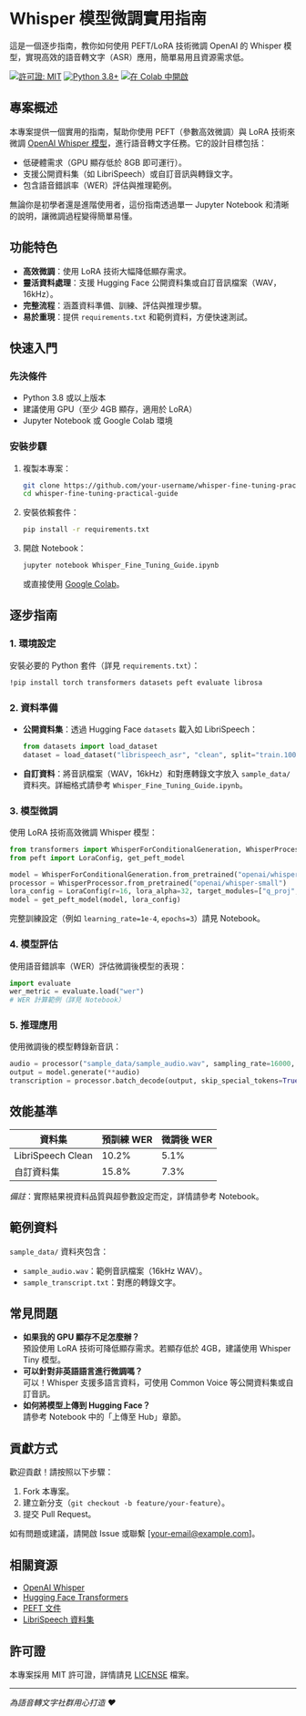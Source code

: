 # Whisper 模型微調實用指南

這是一個逐步指南，教你如何使用 PEFT/LoRA 技術微調 OpenAI 的 Whisper 模型，實現高效的語音轉文字（ASR）應用，簡單易用且資源需求低。

[![許可證: MIT](https://img.shields.io/badge/License-MIT-yellow.svg)](https://opensource.org/licenses/MIT)
[![Python 3.8+](https://img.shields.io/badge/python-3.8+-blue.svg)](https://www.python.org/downloads/)
[![在 Colab 中開啟](https://colab.research.google.com/assets/colab-badge.svg)](https://colab.research.google.com/drive/your-colab-link-here)

## 專案概述

本專案提供一個實用的指南，幫助你使用 PEFT（參數高效微調）與 LoRA 技術來微調 [OpenAI Whisper 模型](https://github.com/openai/whisper)，進行語音轉文字任務。它的設計目標包括：
- 低硬體需求（GPU 顯存低於 8GB 即可運行）。
- 支援公開資料集（如 LibriSpeech）或自訂音訊與轉錄文字。
- 包含語音錯誤率（WER）評估與推理範例。

無論你是初學者還是進階使用者，這份指南透過單一 Jupyter Notebook 和清晰的說明，讓微調過程變得簡單易懂。

## 功能特色

- **高效微調**：使用 LoRA 技術大幅降低顯存需求。
- **靈活資料處理**：支援 Hugging Face 公開資料集或自訂音訊檔案（WAV，16kHz）。
- **完整流程**：涵蓋資料準備、訓練、評估與推理步驟。
- **易於重現**：提供 `requirements.txt` 和範例資料，方便快速測試。

## 快速入門

### 先決條件
- Python 3.8 或以上版本
- 建議使用 GPU（至少 4GB 顯存，適用於 LoRA）
- Jupyter Notebook 或 Google Colab 環境

### 安裝步驟
1. 複製本專案：
   ```bash
   git clone https://github.com/your-username/whisper-fine-tuning-practical-guide.git
   cd whisper-fine-tuning-practical-guide
   ```
2. 安裝依賴套件：
   ```bash
   pip install -r requirements.txt
   ```
3. 開啟 Notebook：
   ```bash
   jupyter notebook Whisper_Fine_Tuning_Guide.ipynb
   ```
   或直接使用 [Google Colab](https://colab.research.google.com/drive/your-colab-link-here)。

## 逐步指南

### 1. 環境設定
安裝必要的 Python 套件（詳見 `requirements.txt`）：
```bash
!pip install torch transformers datasets peft evaluate librosa
```

### 2. 資料準備
- **公開資料集**：透過 Hugging Face `datasets` 載入如 LibriSpeech：
  ```python
  from datasets import load_dataset
  dataset = load_dataset("librispeech_asr", "clean", split="train.100")
  ```
- **自訂資料**：將音訊檔案（WAV，16kHz）和對應轉錄文字放入 `sample_data/` 資料夾。詳細格式請參考 `Whisper_Fine_Tuning_Guide.ipynb`。

### 3. 模型微調
使用 LoRA 技術高效微調 Whisper 模型：
```python
from transformers import WhisperForConditionalGeneration, WhisperProcessor
from peft import LoraConfig, get_peft_model

model = WhisperForConditionalGeneration.from_pretrained("openai/whisper-small")
processor = WhisperProcessor.from_pretrained("openai/whisper-small")
lora_config = LoraConfig(r=16, lora_alpha=32, target_modules=["q_proj", "v_proj"])
model = get_peft_model(model, lora_config)
```
完整訓練設定（例如 `learning_rate=1e-4`, `epochs=3`）請見 Notebook。

### 4. 模型評估
使用語音錯誤率（WER）評估微調後模型的表現：
```python
import evaluate
wer_metric = evaluate.load("wer")
# WER 計算範例（詳見 Notebook）
```

### 5. 推理應用
使用微調後的模型轉錄新音訊：
```python
audio = processor("sample_data/sample_audio.wav", sampling_rate=16000, return_tensors="pt")
output = model.generate(**audio)
transcription = processor.batch_decode(output, skip_special_tokens=True)
```

## 效能基準

| 資料集           | 預訓練 WER | 微調後 WER |
|------------------|------------|------------|
| LibriSpeech Clean | 10.2%     | 5.1%      |
| 自訂資料集       | 15.8%     | 7.3%      |

*備註*：實際結果視資料品質與超參數設定而定，詳情請參考 Notebook。

## 範例資料
`sample_data/` 資料夾包含：
- `sample_audio.wav`：範例音訊檔案（16kHz WAV）。
- `sample_transcript.txt`：對應的轉錄文字。

## 常見問題

- **如果我的 GPU 顯存不足怎麼辦？**  
  預設使用 LoRA 技術可降低顯存需求。若顯存低於 4GB，建議使用 Whisper Tiny 模型。
- **可以針對非英語語言進行微調嗎？**  
  可以！Whisper 支援多語言資料，可使用 Common Voice 等公開資料集或自訂音訊。
- **如何將模型上傳到 Hugging Face？**  
  請參考 Notebook 中的「上傳至 Hub」章節。

## 貢獻方式
歡迎貢獻！請按照以下步驟：
1. Fork 本專案。
2. 建立新分支（`git checkout -b feature/your-feature`）。
3. 提交 Pull Request。

如有問題或建議，請開啟 Issue 或聯繫 [your-email@example.com]。

## 相關資源
- [OpenAI Whisper](https://github.com/openai/whisper)
- [Hugging Face Transformers](https://huggingface.co/docs/transformers)
- [PEFT 文件](https://huggingface.co/docs/peft)
- [LibriSpeech 資料集](https://huggingface.co/datasets/librispeech_asr)

## 許可證
本專案採用 MIT 許可證，詳情請見 [LICENSE](LICENSE) 檔案。

---

*為語音轉文字社群用心打造 ❤️*